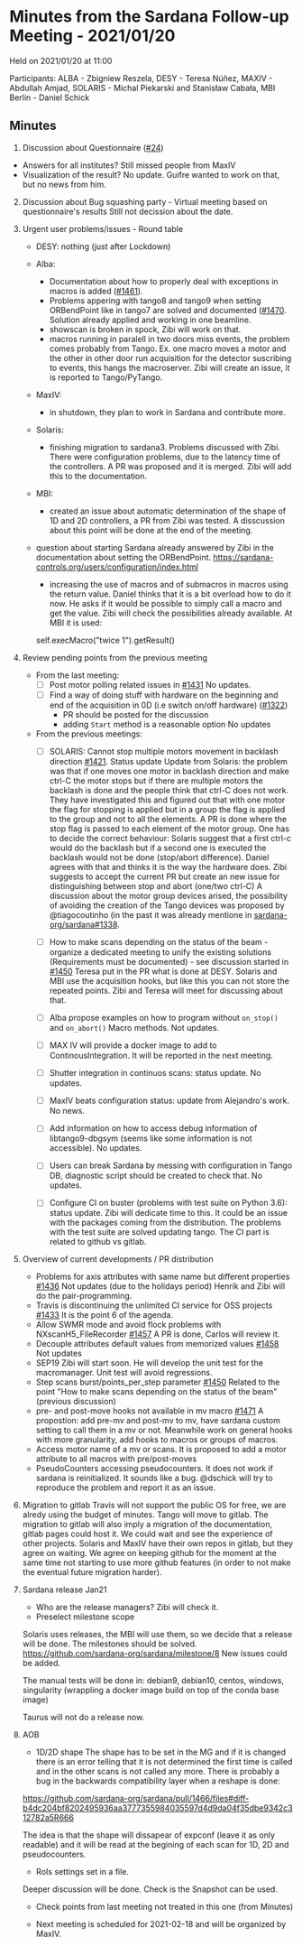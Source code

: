 # Minutes from the Sardana Follow-up Meeting - 2021/01/20

Held on 2021/01/20 at 11:00

Participants: ALBA - Zbigniew Reszela, DESY - Teresa Núñez, MAXIV -  Abdullah Amjad, SOLARIS - Michal Piekarski and Stanisław Cabała, MBI Berlin - Daniel Schick

## Minutes

1. Discussion about Questionnaire ([#24](https://github.com/sardana-org/sardana-followup/issues/24))
  - Answers for all institutes?
    Still missed people from MaxIV
  - Visualization of the result?
    No update. Guifre wanted to work on that, but no news from him.
2. Discussion about Bug squashing party - Virtual meeting based on questionnaire's results
    Still not decission about the date.
3. Urgent user problems/issues - Round table
    - DESY: nothing (just after Lockdown)
    - Alba:
      - Documentation about how to properly deal with exceptions in macros is added ([#1461](https://github.com/sardana-org/sardana/pull/1461)).
      - Problems appering with tango8 and tango9 when setting ORBendPoint like in tango7 are solved
        and documented ([#1470](https://github.com/sardana-org/sardana/pull/1470). Solution already applied
	and working in one beamline.
      - showscan is broken in spock, Zibi will work on that.
      - macros running in paralell in two doors miss events, the problem comes probably from Tango.
        Ex. one macro moves a motor and the other in other door run acquisition for the detector suscribing
	to events, this hangs the macroserver. Zibi will create an issue, it is reported to Tango/PyTango.
   - MaxIV:
       - in shutdown, they plan to work in Sardana and contribute more.
   - Solaris:
        - finishing migration to sardana3. Problems discussed with Zibi. There were configuration
	  problems, due to the latency time of the controllers.
	  A PR was proposed and it is merged. Zibi will add this to the documentation.
   - MBI:
        - created an issue about automatic determination of the shape of 1D and 2D controllers, a PR from
	  Zibi was tested. A disscussion about this point will be done at the end of the meeting.
	- question about starting Sardana already answered by Zibi in the documentation about setting the
	  ORBendPoint.
	  https://sardana-controls.org/users/configuration/index.html
        - increasing the use of macros and of submacros in macros using the return value.
	  Daniel thinks that it is a bit overload how to do it now. He asks if it would be possible to simply call
	  a macro and get the value. Zibi will check the possibilities already available. At MBI it is used:
	   
	  self.execMacro("twice 1").getResult()

	  
4. Review pending points from the previous meeting
    - From the last meeting:
        - [ ] Post motor polling related issues in [#1431](https://github.com/sardana-org/sardana/issues/1431)
	      No updates.
        - [ ] Find a way of doing stuff with hardware on the beginning and end of the acquisition in 0D (i.e switch on/off hardware) ([#1322](https://github.com/sardana-org/sardana/issues/1322))
            - PR should be posted for the discussion
            - adding `Start` method is a reasonable option
	      No updates
    - From the previous meetings:
        - [ ] SOLARIS: Cannot stop multiple motors movement in backlash direction [#1421](https://github.com/sardana-org/sardana/issues/1421). Status update
	      Update from Solaris: the problem was that if one moves one motor in backlash direction and make ctrl-C the motor stops
	      but if there are multiple motors the backlash is done and the people think that ctrl-C does not work.
	      They have investigated this and figured out that with one motor the flag for stopping is applied but in a group the flag is
	      applied to the group and not to all the elements. A PR is done where the stop flag is passed to each element of
	      the motor group. One has to decide the correct behaviour: Solaris suggest that a first ctrl-c would do the backlash
	      but if a second one is executed the backlash would not be done (stop/abort difference).
	      Daniel agrees with that and thinks it is the way the hardware does.
	      Zibi suggests to accept the current PR but create an new issue for distinguishing between stop and abort
	      (one/two ctrl-C)
	      A discussion about the motor group devices arised, the possibility of avoiding the creation of the Tango devices was proposed by @tiagocoutinho (in the past it was already mentione in [sardana-org/sardana#1338](https://github.com/sardana-org/sardana/issues/1338#issuecomment-637646445).
        - [ ] How to make scans depending on the status of the beam - organize a dedicated meeting to unify the existing solutions (Requirements must be documented) - see discussion started in [#1450](https://github.com/sardana-org/sardana/issues/1450)
	      Teresa put in the PR what is done at DESY.
	      Solaris and MBI use the acquisition hooks, but like this you can not store the repeated points.
	      Zibi and Teresa will meet for discussing about that.
	  
        - [ ] Alba propose examples on how to program without `on_stop()` and `on_abort()` Macro methods.
	   Not updates.
        - [ ] MAX IV will provide a docker image to add to ContinousIntegration.
	   It will be reported in the next meeting.
        - [ ] Shutter integration in continuos scans: status update.
	   No updates.
        - [ ] MaxIV beats configuration status: update from  Alejandro's work.
	   No news.
        - [ ] Add information on how to access debug information of libtango9-dbgsym (seems like some information is not accessible).
	   No updates.
        - [ ] Users can break Sardana by messing with configuration in Tango DB, diagnostic script should be created to check that.
	   No updates.
        - [ ] Configure CI on buster (problems with test suite on Python 3.6): status update.
	   Zibi will dedicate time to this. It could be an issue with the packages
	   coming from the distribution. The problems with the test suite are solved updating
	   tango. The CI part is related to github vs gitlab.

5. Overview of current developments / PR distribution
    - Problems for axis attributes with same name but different properties [#1436](https://github.com/sardana-org/sardana/issues/1436)
      Not updates (due to the holidays period) Henrik and Zibi will do the pair-programming.
    - Travis is discontinuing the unlimited CI service for OSS projects [#1433](https://github.com/sardana-org/sardana/issues/1433)
      It is the point 6 of the agenda.
    - Allow SWMR mode and avoid flock problems with NXscanH5_FileRecorder [#1457](https://github.com/sardana-org/sardana/issues/1457)
      A PR is done, Carlos will review it.
    - Decouple attributes default values from memorized values [#1458](https://github.com/sardana-org/sardana/issues/1458)
      Not updates
    - SEP19
      Zibi will start soon. He will develop the unit test for the macromanager. Unit test will avoid regressions.
    - Step scans burst/points_per_step parameter [#1450](https://github.com/sardana-org/sardana/issues/1450)
      Related to the point "How to make scans depending on the status of the beam" (previous discussion)
    - pre- and post-move hooks not available in mv macro [#1471](https://github.com/sardana-org/sardana/issues/1471)
      A propostion: add pre-mv and post-mv to mv, have sardana custom setting to call them in a mv or not.
      Meanwhile work on general hooks with more granularity, add hooks to macros or groups of macros.
    - Access motor name of a mv or scans.
      It is proposed to add a motor attribute to all macros with pre/post-moves
    - PseudoCounters accessing pseudocounters.
      It does not work if sardana is reinitialized. It sounds like a bug.
      @dschick will try to reproduce the problem and report it as an issue. 
    
6. Migration to gitlab
    Travis will not support the public OS for free, we are alredy using the budget
    of minutes. Tango will move to gitlab.
    The migration to gitlab will also imply a migration of the documentation, gitlab pages could host it.
    We could wait and see the experience of other projects.
    Solaris and MaxIV have their own repos in gitlab, but they agree on waiting.
    We agree on keeping github for the moment at the same time not starting to use more github features (in order to not make the eventual future migration harder).
    
    
7. Sardana release Jan21
   - Who are the release managers?
     Zibi will check it.
   - Preselect milestone scope

   Solaris uses releases, the MBI will use them, so we decide that a release will be done.
   The milestones should be solved.
   https://github.com/sardana-org/sardana/milestone/8
   New issues could be added.

   The manual tests will be done in:
   debian9, debian10, centos, windows, singularity (wrappling a docker image build on top of the conda base image)

   Taurus will not do a release now.

8. AOB
    - 1D/2D shape
    The shape has to be set in the MG and if it is changed there is an error
    telling that it is not determined the first time is called and in the other
    scans is not called any more. There is probably a bug in the
    backwards compatibility layer when a reshape is done:
 
    https://github.com/sardana-org/sardana/pull/1466/files#diff-b4dc204bf8202495936aa3777355984035597d4d9da04f35dbe9342c312782a5R666

    The idea is that the shape will dissapear of expconf (leave it as only readable) and it will be read at
    the begining of each scan for 1D, 2D and pseudocounters.

    - RoIs settings set in a file.

    Deeper discussion will be done. Check is the Snapshot can be used.

    - Check points from last meeting not treated in this one (from Minutes)

    - Next meeting is scheduled for 2021-02-18 and will be organized by MaxIV.
